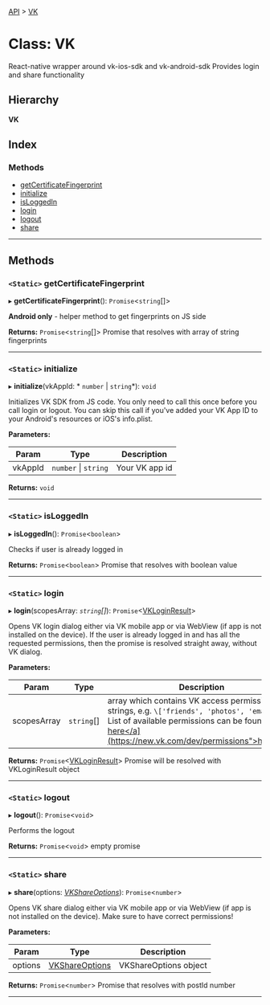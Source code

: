 [API](../README.md) > [VK](../classes/vk.md)

# Class: VK

React-native wrapper around vk-ios-sdk and vk-android-sdk Provides login and share functionality

## Hierarchy

**VK**

## Index

### Methods

* [getCertificateFingerprint](vk.md#getcertificatefingerprint)
* [initialize](vk.md#initialize)
* [isLoggedIn](vk.md#isloggedin)
* [login](vk.md#login)
* [logout](vk.md#logout)
* [share](vk.md#share)

---

## Methods

<a id="getcertificatefingerprint"></a>

### `<Static>` getCertificateFingerprint

▸ **getCertificateFingerprint**(): `Promise`<`string`[]>

**Android only** \- helper method to get fingerprints on JS side

**Returns:** `Promise`<`string`[]>
Promise that resolves with array of string fingerprints

___
<a id="initialize"></a>

### `<Static>` initialize

▸ **initialize**(vkAppId: * `number` &#124; `string`*): `void`

Initializes VK SDK from JS code. You only need to call this once before you call login or logout. You can skip this call if you've added your VK App ID to your Android's resources or iOS's info.plist.

**Parameters:**

| Param | Type | Description |
| ------ | ------ | ------ |
| vkAppId |  `number` &#124; `string`|  Your VK app id |

**Returns:** `void`

___
<a id="isloggedin"></a>

### `<Static>` isLoggedIn

▸ **isLoggedIn**(): `Promise`<`boolean`>

Checks if user is already logged in

**Returns:** `Promise`<`boolean`>
Promise that resolves with boolean value

___
<a id="login"></a>

### `<Static>` login

▸ **login**(scopesArray: *`string`[]*): `Promise`<[VKLoginResult](../interfaces/vkloginresult.md)>

Opens VK login dialog either via VK mobile app or via WebView (if app is not installed on the device). If the user is already logged in and has all the requested permissions, then the promise is resolved straight away, without VK dialog.

**Parameters:**

| Param | Type | Description |
| ------ | ------ | ------ |
| scopesArray | `string`[] |  array which contains VK access permissions as strings, e.g. `\['friends', 'photos', 'email'\]` List of available permissions can be found <a href="[https://new.vk.com/dev/permissions">here</a](https://new.vk.com/dev/permissions">here</a)> |

**Returns:** `Promise`<[VKLoginResult](../interfaces/vkloginresult.md)>
Promise will be resolved with VKLoginResult object

___
<a id="logout"></a>

### `<Static>` logout

▸ **logout**(): `Promise`<`void`>

Performs the logout

**Returns:** `Promise`<`void`>
empty promise

___
<a id="share"></a>

### `<Static>` share

▸ **share**(options: *[VKShareOptions](../interfaces/vkshareoptions.md)*): `Promise`<`number`>

Opens VK share dialog either via VK mobile app or via WebView (if app is not installed on the device). Make sure to have correct permissions!

**Parameters:**

| Param | Type | Description |
| ------ | ------ | ------ |
| options | [VKShareOptions](../interfaces/vkshareoptions.md) |  VKShareOptions object |

**Returns:** `Promise`<`number`>
Promise that resolves with postId number

___

